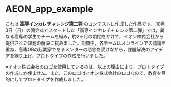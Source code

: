 # AEON_app_example

これは **高専インカレチャレンジ第二弾** のコンテストに作成した作品です。
10月3日（日）の開会式でスタートした「高専インカレチャレンジ第二弾」では，異なる高専の学生でチームを組み，約2ヶ月の期間をかけて，イオン株式会社から提供された課題の解決に挑みました。期間中，各チームはオンラインでの議論を重ね，高専OBの起業家であるメンターの助言を受けながら，課題解決のアイデアを練り上げ，プロトタイプの作成を行いました。

※イオン株式会社のロゴを使用しているのは、以上の理由により、プロトタイプの作成しか使ません。また、このロゴはイオン株式会社のロゴなので、教育を目的にしてプロトタイプを作成しました。
